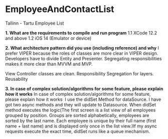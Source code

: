 # EmployeeAndContactList
Tallinn - Tartu Employee List

**1. What are the requirements to compile and run program**
  1.1 XCode 12.2 and above
  1.2 iOS 14 (Emulator or device)



**2. What architecture pattern did you use (including reference) and why**
  I prefer VIPER because the roles of classes are more clear in VIPER design. Developers have to divide Entity and Presenter. Segregating responsibilities makes it more clear than MVVM and MVP. 
  
  View Controller classes are clean. Responsibility Segregation for layers. Reusability
  
  
  
**3. In case of complex solution/algorithms for some feature, please explain how it works**
 In case of complex solution/algorithms for some feature, please explain how it works  I use the didSet Method for dataSource. I have got two async methods and they will update to Datasource. When didSet method executes the logic(The first screen is a list view of all employees grouped by position. Groups are sorted alphabetically, employees are sorted by the last name. Each employee is unique by their full name (first name + last name) and is displayed only once in the list view.)If my async requests execute the exact time, didSet runs like a queue mechanism.
